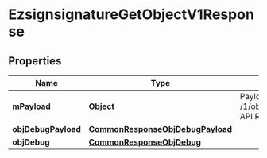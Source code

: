 

# EzsignsignatureGetObjectV1Response

## Properties

Name | Type | Description | Notes
------------ | ------------- | ------------- | -------------
**mPayload** | **Object** | Payload for the /1/object/ezsignsignature/getObject API Request | 
**objDebugPayload** | [**CommonResponseObjDebugPayload**](CommonResponseObjDebugPayload.md) |  |  [optional]
**objDebug** | [**CommonResponseObjDebug**](CommonResponseObjDebug.md) |  |  [optional]




